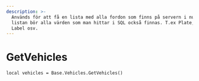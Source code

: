 ```yaml
---
description: >-
  Används för att få en lista med alla fordon som finns på servern i nuläget. I
  listan bör alla värden som man hittar i SQL också finnas. T.ex Plate, Vehicle,
  Label osv.
---
```


# GetVehicles

```
local vehicles = Base.Vehicles.GetVehicles()
```
